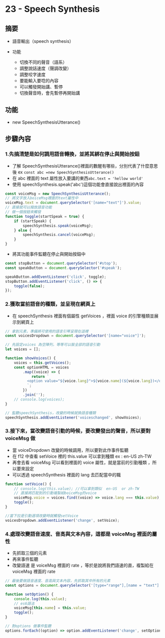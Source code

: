 # 23 - Speech Synthesis

## 摘要

-   語音輸出（speech synthesis）

-   功能
    -   切換不同的聲音（語系）
    -   調整說話速度（聲調改變）
    -   調整咬字速度
    -   要能輸入要唸的內容
    -   可以觸發開始講、暫停
    -   切換聲音時，會先暫停再開始講

## 功能

-   new SpeechSynthesisUtterance()

## 步驟內容

### 1.先搞清楚是如何調用語音轉換，並將其綁在停止與開始按鈕

-   了解 SpeechSynthesisUtterance()裡面的數醒有哪些，分別代表了什麼意思後 ex `const abc =new SpeechSynthesisUtterance()`
-   在 abc 裡面的 text 屬性放入要講的東西`abc.text = 'hellow world'`
-   使用 speechSynthesis.speak('abc')這個功能會直接說出裡面的內容

```javascript =
const voiceMsg = new SpeechSynthesisUtterance();
// 將文字放入boiceMsg裡面的text屬性中
voiceMsg.text = document.querySelector('[name="text"]').value;
// 直接就可以撥放語音功能
// 做一個按鈕來觸發
function toggle(startSpeak = true) {
	if (startSpeak) {
		speechSynthesis.speak(voiceMsg);
	} else {
		speechSynthesis.cancel(voiceMsg);
	}
}
```

-   將其功能事件監聽在停止與開始按鈕中

```javascript =
const stopButton = document.querySelector('#stop');
const speakButton = document.querySelector('#speak');

speakButton.addEventListener('click', toggle);
stopButton.addEventListener('click', () => {
	toggle(false);
});
```

### 2.獲取當前語音的種類，並呈現在網頁上

-   在 speechSynthesis 裡面有個屬性 getVoices ，裡面 voice 的引擎種類並展示到網頁上

```javascript =
// 拿到元素，準備將可使用的語言引琴呈現在這裡
const voicesDropdown = document.querySelector('[name="voice"]');

// 先設定voices 為空陣列，等等可以裝全部的語音引勤
let voices = [];

function showVoices() {
	voices = this.getVoices();
	const optionHTML = voices
		.map((voice) => {
			return `
          <option value="${voice.lang}">${voice.name}(${voice.lang})</option>
          `;
		})
		.join('');
	// console.log(voices);
}

// 監聽speechSynthesis，改變的時候就換語音種類
speechSynthesis.addEventListener('voiceschanged', showVoices);
```

### 3.接下來，當改變語音引勤的時候，要改變發出的聲音，所以要對 voiceMsg 做

-   當 voiceDropdown 改變的時候調用，所以要對此作事件監聽
-   在 f12 中查看 setVoice 裡的 this.value 可以拿到種類 ex : en-US zh-TW
-   再會去看 voiceMsg 可以看到裡面的 voice 屬性，就是當前的引勤種類
    ，所以要來設定
-   可以透過 speechSynthesis 裡面的 lang 去匹配當中的職

```javascript =
function setVoice() {
	// console.log(this.value); //可以拿到類似  en-US  or zh-TW
	// 直接將匹配到的引勤複製給boiceMsg的voice
	voiceMsg.voice = voices.find((voice) => voice.lang === this.value);
	toggle();
}

//當下拉是引勤選項改變時就觸發setVoice
voicesDropdown.addEventListener('change', setVoice);
```

### 4.處理改變語音速度、音高與文本內容，這都是 voiceMsg 裡面的屬性

-   先抓取三個的元素
-   再來事件監聽
-   改變語速 是 voiceMsg 裡面的 rate ，等於是說將我們語速的直，複製給在 voiceMsg 裡面的 rate

```javascript =
// 最後要做語音速度、音高與文本內容，先抓取其中所有的元素
const options = document.querySelector('[type="range"],[name = "text"]');

function setOption() {
	console.log(this.value);
	// es6語法
	voiceMsg[this.name] = this.value;
	toggle();
}

// 對options 做事件監聽
options.forEach((option) => option.addEventListener('change', setOption));
```
